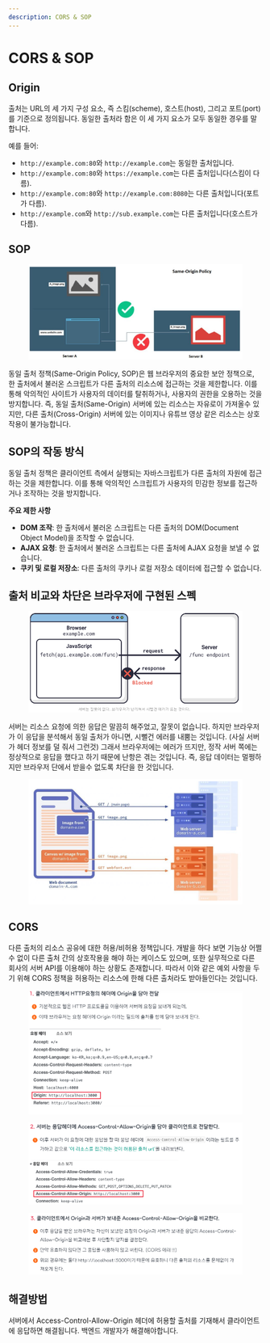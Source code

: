 ```yaml
---
description: CORS & SOP
---
```


# CORS & SOP

## Origin

출처는 URL의 세 가지 구성 요소, 즉 스킴(scheme), 호스트(host), 그리고 포트(port)를 기준으로 정의됩니다. 동일한 출처라 함은 이 세 가지 요소가 모두 동일한 경우를 말합니다.

예를 들어:

* `http://example.com:80`와 `http://example.com`는 동일한 출처입니다.
* `http://example.com:80`와 `https://example.com`는 다른 출처입니다(스킴이 다름).
* `http://example.com:80`와 `http://example.com:8080`는 다른 출처입니다(포트가 다름).
* `http://example.com`와 `http://sub.example.com`는 다른 출처입니다(호스트가 다름).

## SOP

<figure><img src="../../.gitbook/assets/image (1) (1) (1) (1).png" alt=""><figcaption></figcaption></figure>

동일 출처 정책(Same-Origin Policy, SOP)은 웹 브라우저의 중요한 보안 정책으로, 한 출처에서 불러온 스크립트가 다른 출처의 리소스에 접근하는 것을 제한합니다. 이를 통해 악의적인 사이트가 사용자의 데이터를 탈취하거나, 사용자의 권한을 오용하는 것을 방지합니다. 즉, 동일 출처(Same-Origin) 서버에 있는 리소스는 자유로이 가져올수 있지만, 다른 출처(Cross-Origin) 서버에 있는 이미지나 유튜브 영상 같은 리소스는 상호작용이 불가능합니다.





## SOP의 작동 방식

동일 출처 정책은 클라이언트 측에서 실행되는 자바스크립트가 다른 출처의 자원에 접근하는 것을 제한합니다. 이를 통해 악의적인 스크립트가 사용자의 민감한 정보를 접근하거나 조작하는 것을 방지합니다.

**주요 제한 사항**

* **DOM 조작**: 한 출처에서 불러온 스크립트는 다른 출처의 DOM(Document Object Model)을 조작할 수 없습니다.
* **AJAX 요청**: 한 출처에서 불러온 스크립트는 다른 출처에 AJAX 요청을 보낼 수 없습니다.
* **쿠키 및 로컬 저장소**: 다른 출처의 쿠키나 로컬 저장소 데이터에 접근할 수 없습니다.



## 출처 비교와 차단은 브라우저에 구현된 스펙

<figure><img src="../../.gitbook/assets/image (2) (1) (1).png" alt=""><figcaption></figcaption></figure>

서버는 리소스 요청에 의한 응답은 말끔히 해주었고, 잘못이 없습니다. 하지만 브라우저가 이 응답을 분석해서 동일 출처가 아니면, 시뻘건 에러를 내뿜는 것입니다. (사실 서버가 헤더 정보를 덜 줘서 그런것) 그래서 브라우저에는 에러가 뜨지만, 정작 서버 쪽에는 정상적으로 응답을 했다고 하기 때문에 난항은 겪는 것입니다. 즉, 응답 데이터는 멀쩡하지만 브라우저 단에서 받을수 없도록 차단을 한 것입니다.

<figure><img src="../../.gitbook/assets/image (3) (1) (1).png" alt=""><figcaption></figcaption></figure>



## CORS

다른 출처의 리소스 공유에 대한 허용/비허용 정책입니다. 개발을 하다 보면 기능상 어쩔 수 없이 다른 출처 간의 상호작용을 해야 하는 케이스도 있으며, 또한 실무적으로 다른 회사의 서버 API를 이용해야 하는 상황도 존재합니다. 따라서 이와 같은 예외 사항을 두기 위해 CORS 정책을 허용하는 리소스에 한해 다른 출처라도 받아들인다는 것입니다.



<figure><img src="../../.gitbook/assets/image (4) (1) (1).png" alt=""><figcaption></figcaption></figure>

<figure><img src="../../.gitbook/assets/image (5) (1) (1).png" alt=""><figcaption></figcaption></figure>

<figure><img src="../../.gitbook/assets/image (6) (1) (1).png" alt=""><figcaption></figcaption></figure>

## 해결방법

서버에서 Access-Control-Allow-Origin 헤더에 허용할 출처를 기재해서 클라이언트에 응답하면 해결됩니다. 백엔드 개발자가 해결해야합니다.
